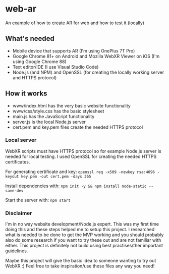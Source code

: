 # web-ar
An example of how to create AR for web and how to test it (locally)

## What's needed
- Mobile device that supports AR (I'm using OnePlus 7T Pro)
- Google Chrome 81+ on Android and Mozilla WebXR Viewer on iOS (I'm using Google Chrome 88)
- Text editor/IDE (I use Visual Studio Code)
- Node.js (and NPM) and OpenSSL (for creating the locally working server and HTTPS protocol)

## How it works
- www/index.html has the very basic website functionality
- www/css/style.css has the basic stylesheet
- main.js has the JavaScript functionality
- server.js is the local Node.js server
- cert.pem and key.pem files create the needed HTTPS protocol

### Local server
WebXR scripts must have HTTPS protocol so for example Node.js server is needed for local testing. I used OpenSSL for creating the needed HTTPS certificates.

For generating certificate and key:
`openssl req -x509 -newkey rsa:4096 -keyout key.pem -out cert.pem -days 365`

Install dependencies with:
`npm init -y && npm install node-static --save-dev`

Start the server with:
`npm start`

### Disclaimer
I'm in no way website development/Node.js expert. This was my first time doing this and these steps helped me to setup this project. I researched what is needed to be done to get the MVP working and you should probably also do some research if you want to try these out and are not familiar with either. This project is definitely not build using best practises/ther important guidelines.

Maybe this project will give the basic idea to someone wanting to try out WebXR :) Feel free to take inspiration/use these files any way you need!
